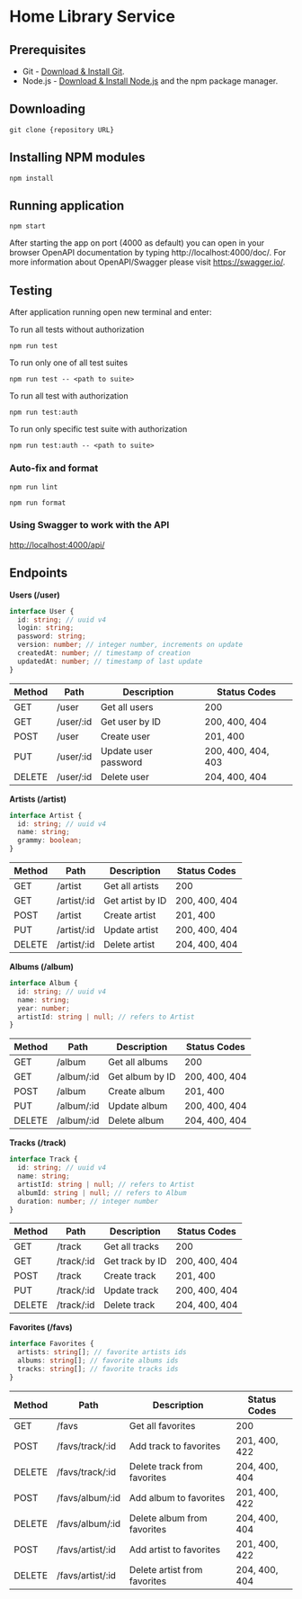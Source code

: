 # Home Library Service

## Prerequisites

- Git - [Download & Install Git](https://git-scm.com/downloads).
- Node.js - [Download & Install Node.js](https://nodejs.org/en/download/) and the npm package manager.

## Downloading

```
git clone {repository URL}
```

## Installing NPM modules

```
npm install
```

## Running application

```
npm start
```

After starting the app on port (4000 as default) you can open
in your browser OpenAPI documentation by typing http://localhost:4000/doc/.
For more information about OpenAPI/Swagger please visit https://swagger.io/.

## Testing

After application running open new terminal and enter:

To run all tests without authorization

```
npm run test
```

To run only one of all test suites

```
npm run test -- <path to suite>
```

To run all test with authorization

```
npm run test:auth
```

To run only specific test suite with authorization

```
npm run test:auth -- <path to suite>
```

### Auto-fix and format

```
npm run lint
```

```
npm run format
```

### Using Swagger to work with the API

<http://localhost:4000/api/>

## Endpoints

**Users (/user)**

```typescript
interface User {
  id: string; // uuid v4
  login: string;
  password: string;
  version: number; // integer number, increments on update
  createdAt: number; // timestamp of creation
  updatedAt: number; // timestamp of last update
}
```

| Method | Path      | Description          | Status Codes       |
| ------ | --------- | -------------------- | ------------------ |
| GET    | /user     | Get all users        | 200                |
| GET    | /user/:id | Get user by ID       | 200, 400, 404      |
| POST   | /user     | Create user          | 201, 400           |
| PUT    | /user/:id | Update user password | 200, 400, 404, 403 |
| DELETE | /user/:id | Delete user          | 204, 400, 404      |

**Artists (/artist)**

```typescript
interface Artist {
  id: string; // uuid v4
  name: string;
  grammy: boolean;
}
```

| Method | Path        | Description      | Status Codes  |
| ------ | ----------- | ---------------- | ------------- |
| GET    | /artist     | Get all artists  | 200           |
| GET    | /artist/:id | Get artist by ID | 200, 400, 404 |
| POST   | /artist     | Create artist    | 201, 400      |
| PUT    | /artist/:id | Update artist    | 200, 400, 404 |
| DELETE | /artist/:id | Delete artist    | 204, 400, 404 |

**Albums (/album)**

```typescript
interface Album {
  id: string; // uuid v4
  name: string;
  year: number;
  artistId: string | null; // refers to Artist
}
```

| Method | Path       | Description     | Status Codes  |
| ------ | ---------- | --------------- | ------------- |
| GET    | /album     | Get all albums  | 200           |
| GET    | /album/:id | Get album by ID | 200, 400, 404 |
| POST   | /album     | Create album    | 201, 400      |
| PUT    | /album/:id | Update album    | 200, 400, 404 |
| DELETE | /album/:id | Delete album    | 204, 400, 404 |

**Tracks (/track)**

```typescript
interface Track {
  id: string; // uuid v4
  name: string;
  artistId: string | null; // refers to Artist
  albumId: string | null; // refers to Album
  duration: number; // integer number
}
```

| Method | Path       | Description     | Status Codes  |
| ------ | ---------- | --------------- | ------------- |
| GET    | /track     | Get all tracks  | 200           |
| GET    | /track/:id | Get track by ID | 200, 400, 404 |
| POST   | /track     | Create track    | 201, 400      |
| PUT    | /track/:id | Update track    | 200, 400, 404 |
| DELETE | /track/:id | Delete track    | 204, 400, 404 |

**Favorites (/favs)**

```typescript
interface Favorites {
  artists: string[]; // favorite artists ids
  albums: string[]; // favorite albums ids
  tracks: string[]; // favorite tracks ids
}
```

| Method | Path             | Description                  | Status Codes  |
| ------ | ---------------- | ---------------------------- | ------------- |
| GET    | /favs            | Get all favorites            | 200           |
| POST   | /favs/track/:id  | Add track to favorites       | 201, 400, 422 |
| DELETE | /favs/track/:id  | Delete track from favorites  | 204, 400, 404 |
| POST   | /favs/album/:id  | Add album to favorites       | 201, 400, 422 |
| DELETE | /favs/album/:id  | Delete album from favorites  | 204, 400, 404 |
| POST   | /favs/artist/:id | Add artist to favorites      | 201, 400, 422 |
| DELETE | /favs/artist/:id | Delete artist from favorites | 204, 400, 404 |

